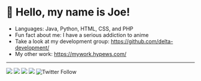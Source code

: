 # 👋 Hello, my name is Joe!

* Languages: Java, Python, HTML, CSS, and PHP
* Fun fact about me: I have a serious addiction to anime
* Take a look at my development group: https://github.com/delta-development/
* My other work: https://mywork.hypews.com/

***
![](https://img.shields.io/badge/Age-16-success?style=for-the-badge) ![](https://img.shields.io/badge/Language-Java-orange?style=for-the-badge) ![](https://img.shields.io/badge/Crippling%20Anime%20Addiction%3F-Yes-critical?style=for-the-badge) ![](https://img.shields.io/github/followers/hypewsthedev?style=for-the-badge) ![Twitter Follow](https://img.shields.io/twitter/follow/nothypews?style=for-the-badge)
